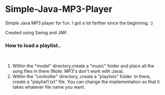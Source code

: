 # Simple-Java-MP3-Player
Simple Java MP3 player for fun. I got a lot farther since the beginning. :)</br>

Created using Swing and JMF. 

<h3>How to load a playlist..</h3></br>

1. Within the "model" directory,create a "music" folder and place all the song files in there (Note: MP3's don't work with Java).</br>
2. Within the "controller" directory, create a "playlists" folder. In there, create a "playlist1.txt" file. You can change the implementation so that it takes whatever file name you want.
